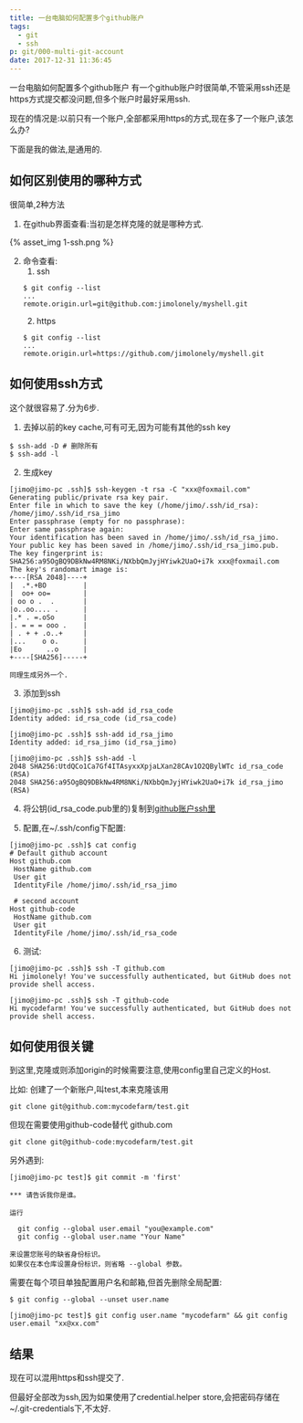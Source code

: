 ```yaml
---
title: 一台电脑如何配置多个github账户
tags:
  - git
  - ssh
p: git/000-multi-git-account
date: 2017-12-31 11:36:45
---
```

一台电脑如何配置多个github账户
有一个github账户时很简单,不管采用ssh还是https方式提交都没问题,但多个账户时最好采用ssh.

现在的情况是:以前只有一个账户,全部都采用https的方式,现在多了一个账户,该怎么办?

下面是我的做法,是通用的.

## 如何区别使用的哪种方式
很简单,2种方法
1. 在github界面查看:当初是怎样克隆的就是哪种方式.

{% asset_img 1-ssh.png %}

2. 命令查看:
    1. ssh
    ```shell
    $ git config --list
    ...
    remote.origin.url=git@github.com:jimolonely/myshell.git
    ```
    2. https
    ```shell
    $ git config --list
    ...
    remote.origin.url=https://github.com/jimolonely/myshell.git
    ```

## 如何使用ssh方式
这个就很容易了.分为6步.

1. 去掉以前的key cache,可有可无,因为可能有其他的ssh key
```shell
$ ssh-add -D # 删除所有
$ ssh-add -l
```
2. 生成key
```shell
[jimo@jimo-pc .ssh]$ ssh-keygen -t rsa -C "xxx@foxmail.com"
Generating public/private rsa key pair.
Enter file in which to save the key (/home/jimo/.ssh/id_rsa): /home/jimo/.ssh/id_rsa_jimo
Enter passphrase (empty for no passphrase):
Enter same passphrase again:
Your identification has been saved in /home/jimo/.ssh/id_rsa_jimo.
Your public key has been saved in /home/jimo/.ssh/id_rsa_jimo.pub.
The key fingerprint is:
SHA256:a95OgBQ9DBkNw4RM8NKi/NXbbQmJyjHYiwk2UaO+i7k xxx@foxmail.com
The key's randomart image is:
+---[RSA 2048]----+
|  .*.+BO         |
|  oo+ oo=        |
| oo o .  .       |
|o..oo.... .      |
|.* . =.oSo       |
|. = = = ooo .    |
| . + + .o..+     |
|...    o o.      |
|Eo      ..o      |
+----[SHA256]-----+

同理生成另外一个.
```

3. 添加到ssh
```shell
[jimo@jimo-pc .ssh]$ ssh-add id_rsa_code
Identity added: id_rsa_code (id_rsa_code)

[jimo@jimo-pc .ssh]$ ssh-add id_rsa_jimo
Identity added: id_rsa_jimo (id_rsa_jimo)

[jimo@jimo-pc .ssh]$ ssh-add -l
2048 SHA256:UtdQCo1Ca7Gf4ITAsyxxXpjaLXan28CAv1O2QBylWTc id_rsa_code (RSA)
2048 SHA256:a95OgBQ9DBkNw4RM8NKi/NXbbQmJyjHYiwk2UaO+i7k id_rsa_jimo (RSA)
```
4. 将公钥(id_rsa_code.pub里的)复制到[github账户ssh里](https://github.com/settings/keys)

5. 配置,在~/.ssh/config下配置:
```shell
[jimo@jimo-pc .ssh]$ cat config
# Default github account
Host github.com
 HostName github.com
 User git
 IdentityFile /home/jimo/.ssh/id_rsa_jimo

 # second account
Host github-code
 HostName github.com
 User git
 IdentityFile /home/jimo/.ssh/id_rsa_code
```
6. 测试:
```shell
[jimo@jimo-pc .ssh]$ ssh -T github.com
Hi jimolonely! You've successfully authenticated, but GitHub does not provide shell access.

[jimo@jimo-pc .ssh]$ ssh -T github-code
Hi mycodefarm! You've successfully authenticated, but GitHub does not provide shell access.
```

## 如何使用很关键
到这里,克隆或则添加origin的时候需要注意,使用config里自己定义的Host.

比如: 创建了一个新账户,叫test,本来克隆该用
```
git clone git@github.com:mycodefarm/test.git
```
但现在需要使用github-code替代 github.com
```
git clone git@github-code:mycodefarm/test.git
```
另外遇到:
```
[jimo@jimo-pc test]$ git commit -m 'first'

*** 请告诉我你是谁。

运行

  git config --global user.email "you@example.com"
  git config --global user.name "Your Name"

来设置您账号的缺省身份标识。
如果仅在本仓库设置身份标识，则省略 --global 参数。
```
需要在每个项目单独配置用户名和邮箱,但首先删除全局配置:
```
$ git config --global --unset user.name

[jimo@jimo-pc test]$ git config user.name "mycodefarm" && git config user.email "xx@xx.com"
```

## 结果
现在可以混用https和ssh提交了.

但最好全部改为ssh,因为如果使用了credential.helper store,会把密码存储在~/.git-credentials下,不太好.
